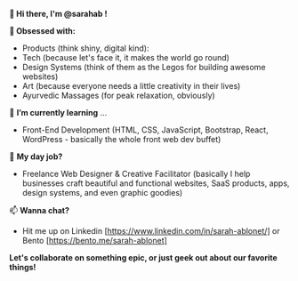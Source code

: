**👋 Hi there, I'm @sarahab !**

**👀 Obsessed with:**
- Products (think shiny, digital kind):
- Tech (because let's face it, it makes the world go round)
- Design Systems (think of them as the Legos for building awesome websites)
- Art (because everyone needs a little creativity in their lives)
- Ayurvedic Massages (for peak relaxation, obviously)
  
🌱 **I’m currently learning** ...
- Front-End Development (HTML, CSS, JavaScript, Bootstrap, React, WordPress - basically the whole front web dev buffet)
  
💞️ **My day job?**
- Freelance Web Designer & Creative Facilitator (basically I help businesses craft beautiful and functional websites, SaaS products, apps, design systems, and even graphic goodies)

📫 **Wanna chat?**
- Hit me up on Linkedin [https://www.linkedin.com/in/sarah-ablonet/] or Bento [https://bento.me/sarah-ablonet]

**Let's collaborate on something epic, or just geek out about our favorite things!**
